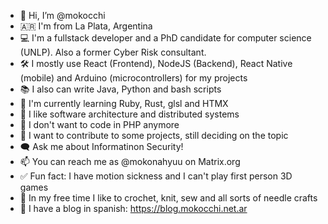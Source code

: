- 👋 Hi, I’m @mokocchi
- 🇦🇷 I'm from La Plata, Argentina
- 💻 I'm a fullstack developer and a PhD candidate for computer science (UNLP). Also a former Cyber Risk consultant.
- 🛠️ I mostly use React (Frontend), NodeJS (Backend), React Native (mobile) and Arduino (microcontrollers) for my projects
- 📚 I also can write Java, Python and bash scripts
- 🌱 I'm currently learning Ruby, Rust, glsl and HTMX
- 💖 I like software architecture and distributed systems
- 🙅 I don't want to code in PHP anymore
- 🤝 I want to contribute to some projects, still deciding on the topic
- 🗨️ Ask me about Informatinon Security!
- 📫 You can reach me as @mokonahyuu on Matrix.org
- ✅ Fun fact: I have motion sickness and I can't play first person 3D games
- 🧶 In my free time I like to crochet, knit, sew and all sorts of needle crafts
- 📖 I have a blog in spanish: https://blog.mokocchi.net.ar
